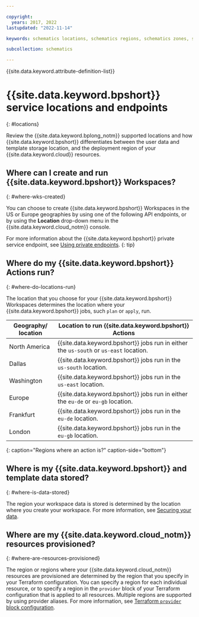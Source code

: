 ```yaml
---

copyright:
  years: 2017, 2022
lastupdated: "2022-11-14"

keywords: schematics locations, schematics regions, schematics zones, schematics endpoints, schematics service endpoints

subcollection: schematics

---
```


{{site.data.keyword.attribute-definition-list}}

# {{site.data.keyword.bpshort}} service locations and endpoints
{: #locations} 

Review the {{site.data.keyword.bplong_notm}} supported locations and how {{site.data.keyword.bpshort}} differentiates between the user data and template storage location, and the deployment region of your {{site.data.keyword.cloud}} resources.

## Where can I create and run {{site.data.keyword.bpshort}} Workspaces?
{: #where-wks-created}

You can choose to create {{site.data.keyword.bpshort}} Workspaces in the US or Europe geographies by using one of the following API endpoints, or by using the **Location** drop-down menu in the {{site.data.keyword.cloud_notm}} console.

For more information about the {{site.data.keyword.bpshort}} private service endpoint, see [Using private endpoints](/docs/schematics?topic=schematics-secure-data#pi-location). 
{: tip}

## Where do my {{site.data.keyword.bpshort}} Actions run?
{: #where-do-locations-run}

The location that you choose for your {{site.data.keyword.bpshort}} Workspaces determines the location where your {{site.data.keyword.bpshort}} jobs, such `plan` or `apply`, run. 

|Geography/ location |Location to run {{site.data.keyword.bpshort}} Actions|
|------------|----------------|
|North America|{{site.data.keyword.bpshort}} jobs run in either the `us-south` or `us-east` location.|
|Dallas|{{site.data.keyword.bpshort}} jobs run in the `us-south` location.|
|Washington|{{site.data.keyword.bpshort}} jobs run in the `us-east` location.|
|Europe|{{site.data.keyword.bpshort}} jobs run in either the `eu-de` or `eu-gb` location.|
|Frankfurt|{{site.data.keyword.bpshort}} jobs run in the `eu-de` location.|
|London|{{site.data.keyword.bpshort}} jobs run in the `eu-gb` location.|
{: caption="Regions where an action is?" caption-side="bottom"}

## Where is my {{site.data.keyword.bpshort}} and template data stored?
{: #where-is-data-stored}

The region your workspace data is stored is determined by the location where you create your workspace. For more information, see [Securing your data](/docs/schematics?topic=schematics-secure-data). 

## Where are my {{site.data.keyword.cloud_notm}} resources provisioned?
{: #where-are-resources-provisioned}

The region or regions where your {{site.data.keyword.cloud_notm}} resources are provisioned are determined by the region that you specify in your Terraform configuration. You can specify a region for each individual resource, or to specify a region in the `provider` block of your Terraform configuration that is applied to all resources. Multiple regions are supported by using provider aliases. For more information, see [Terraform `provider` block configuration](/docs/ibm-cloud-provider-for-terraform?topic=ibm-cloud-provider-for-terraform-provider-reference). 
